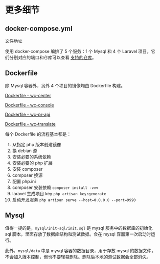 # 更多细节

## docker-compose.yml

[文件地址](https://github.com/wordcube-inc/wc-pr-docker/blob/main/docker-compose.yml)

使用 docker-compose 编排了 5 个服务：1 个 Mysql 和 4 个 Laravel 项目。它们分别对应的端口和仓库可以查看 [支持的仓库](/zh/wc-pr-docker/repo.html)。

## Dockerfile

除 Mysql 容器外，另外 4 个项目的镜像均由 Dockerfile 构建。

[Dockerfile - wc-center](https://github.com/wordcube-inc/wc-pr-docker/blob/main/wc-repo/wc-center/Dockerfile)

[Dockerfile - wc-console](https://github.com/wordcube-inc/wc-pr-docker/blob/main/wc-repo/wc-console/Dockerfile)

[Dockerfile - wc-pr-api](https://github.com/wordcube-inc/wc-pr-docker/blob/main/wc-repo/wc-pr-api/Dockerfile)

[Dockerfile - wc-translate](https://github.com/wordcube-inc/wc-pr-docker/blob/main/wc-repo/wc-translate/Dockerfile)

每个 Dockerfile 的流程基本都是：

1. 从指定 php 版本创建镜像
2. 换 debian 源
3. 安装必要的系统依赖
4. 安装必要的 php 扩展
5. 安装 composer
6. composer 换源
7. 配置 php.ini
8. composer 安装依赖 `composer install -vvv`
9. laravel 生成项目 key `php artisan key:generate`
10. 启动开发服务 `php artisan serve --host=0.0.0.0 --port=9990`

## Mysql

值得一提的是，`mysql/init-sql/init.sql` 是 mysql 服务中的数据库的初始化 sql 脚本，里面存放了数据库结构和测试数据。会在 mysql 容器第一次启动时运行。

此外，`mysql/data` 中是 mysql 容器的数据目录，用于存放 mysql 的数据文件，不会加入版本控制，但也不要轻易删除。删除后本地的测试数据会全部消失。